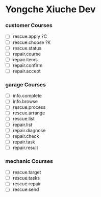 # Yongche Xiuche Dev
### customer Courses
- [ ] rescue.apply ?C
- [ ] rescue.choose ?K
- [ ] rescue.status
- [ ] repair.course
- [ ] repair.items
- [ ] repair.confirm
- [ ] repair.accept

### garage Courses
- [ ] info.complete
- [ ] info.browse
- [ ] rescue.process
- [ ] rescue.arrange
- [ ] rescue.list
- [ ] repair.list
- [ ] repair.diagnose
- [ ] repair.check
- [ ] repair.task
- [ ] repair.result

### mechanic Courses
- [ ] rescue.target
- [ ] rescue.tasks
- [ ] rescue.repair
- [ ] rescue.send
